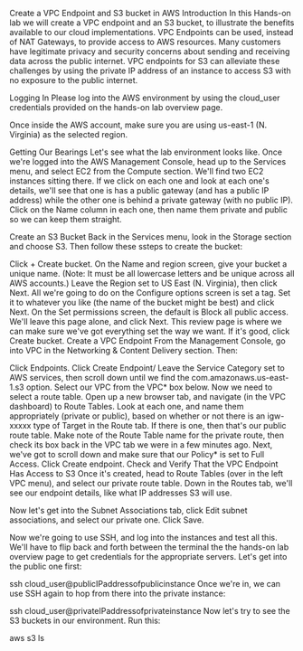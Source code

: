 Create a VPC Endpoint and S3 bucket in AWS
Introduction
In this Hands-on lab we will create a VPC endpoint and an S3 bucket, to illustrate the benefits available to our cloud implementations. VPC Endpoints can be used, instead of NAT Gateways, to provide access to AWS resources. Many customers have legitimate privacy and security concerns about sending and receiving data across the public internet. VPC endpoints for S3 can alleviate these challenges by using the private IP address of an instance to access S3 with no exposure to the public internet.

Logging In
Please log into the AWS environment by using the cloud_user credentials provided on the hands-on lab overview page.

Once inside the AWS account, make sure you are using us-east-1 (N. Virginia) as the selected region.

Getting Our Bearings
Let's see what the lab environment looks like. Once we're logged into the AWS Management Console, head up to the Services menu, and select EC2 from the Compute section. We'll find two EC2 instances sitting there. If we click on each one and look at each one's details, we'll see that one is has a public gateway (and has a public IP address) while the other one is behind a private gateway (with no public IP). Click on the Name column in each one, then name them private and public so we can keep them straight.

Create an S3 Bucket
Back in the Services menu, look in the Storage section and choose S3. Then follow these ssteps to create the bucket:

Click + Create bucket.
On the Name and region screen, give your bucket a unique name. (Note: It must be all lowercase letters and be unique across all AWS accounts.) Leave the Region set to US East (N. Virginia), then click Next.
All we're going to do on the Configure options screen is set a tag. Set it to whatever you like (the name of the bucket might be best) and click Next.
On the Set permissions screen, the default is Block all public access. We'll leave this page alone, and click Next.
This review page is where we can make sure we've got everything set the way we want. If it's good, click Create bucket.
Create a VPC Endpoint
From the Management Console, go into VPC in the Networking & Content Delivery section. Then:

Click Endpoints.
Click Create Endpoint/
Leave the Service Category set to AWS services, then scroll down until we find the com.amazonaws.us-east-1.s3 option.
Select our VPC from the VPC* box below.
Now we need to select a route table.
Open up a new browser tab, and navigate (in the VPC dashboard) to Route Tables.
Look at each one, and name them appropriately (private or public), based on whether or not there is an igw-xxxxx type of Target in the Route tab. If there is one, then that's our public route table.
Make note of the Route Table name for the private route, then check its box back in the VPC tab we were in a few minutes ago.
Next, we've got to scroll down and make sure that our Policy* is set to Full Access.
Click Create endpoint.
Check and Verify That the VPC Endpoint Has Access to S3
Once it's created, head to Route Tables (over in the left VPC menu), and select our private route table. Down in the Routes tab, we'll see our endpoint details, like what IP addresses S3 will use.

Now let's get into the Subnet Associations tab, click Edit subnet associations, and select our private one. Click Save.

Now we're going to use SSH, and log into the instances and test all this. We'll have to flip back and forth between the terminal the the hands-on lab overview page to get credentials for the appropriate servers. Let's get into the public one first:

ssh cloud_user@publicIPaddressofpublicinstance
Once we're in, we can use SSH again to hop from there into the private instance:

ssh cloud_user@privateIPaddressofprivateinstance
Now let's try to see the S3 buckets in our environment. Run this:

aws s3 ls